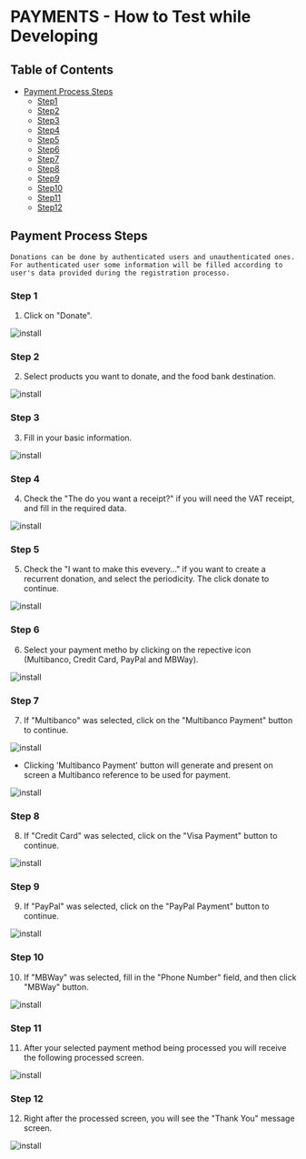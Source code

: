 # PAYMENTS - How to Test while Developing

## Table of Contents
- [Payment Process Steps](#PaymentSteps)
    - [Step1](#Step1)
    - [Step2](#Step2)
    - [Step3](#Step3)
    - [Step4](#Step4)
    - [Step5](#Step5)
    - [Step6](#Step6)
    - [Step7](#Step7)
    - [Step8](#Step8)
    - [Step9](#Step9)
    - [Step10](#Step10)
    - [Step11](#Step11)
    - [Step12](#Step12)

## Payment Process Steps

``Donations can be done by authenticated users and unauthenticated ones. For authenticated user some information will be filled according to user's data provided during the registration processo.``

### Step 1

1. Click on "Donate".

![install](images/payments/payment-0001.png)

### Step 2

2. Select products you want to donate, and the food bank destination. 

![install](images/payments/payment-0002.png)

### Step 3

3. Fill in your basic information.

![install](images/payments/payment-0003.png)

### Step 4

4. Check the "The do you want a receipt?" if you will need the VAT receipt, and fill in the required data. 

![install](images/payments/payment-0004.png)

### Step 5

5. Check the "I want to make this evevery..." if you want to create a recurrent donation, and select the periodicity. The click donate to continue.

![install](images/payments/payment-0005.png)

### Step 6

6. Select your payment metho by clicking on the repective icon (Multibanco, Credit Card, PayPal and MBWay).

![install](images/payments/payment-0006.png)

### Step 7

7. If "Multibanco" was selected, click on the "Multibanco Payment" button to continue.

![install](images/payments/payment-0007.png)

* Clicking 'Multibanco Payment' button will generate and present on screen a Multibanco reference to be used for payment.

![install](images/payments/payment-0007-001.png)

### Step 8

8. If "Credit Card" was selected, click on the "Visa Payment" button to continue.

![install](images/payments/payment-0008.png)

### Step 9

9. If "PayPal" was selected, click on the "PayPal Payment" button to continue.

![install](images/payments/payment-0009.png)

### Step 10

10. If "MBWay" was selected, fill in the "Phone Number" field, and then click "MBWay" button. 

![install](images/payments/payment-0010.png)

### Step 11

11. After your selected payment method being processed you will receive the following processed screen.

![install](images/payments/payment-0011-donation-processed.png)

### Step 12

12. Right after the processed screen, you will see the "Thank You" message screen.

![install](images/payments/payment-0012-thankyou.png)